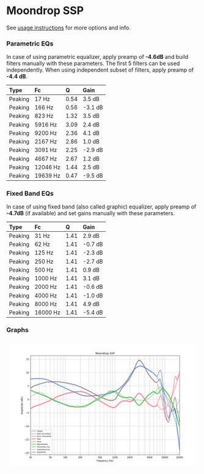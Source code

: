 # Moondrop SSP
See [usage instructions](https://github.com/jaakkopasanen/AutoEq#usage) for more options and info.

### Parametric EQs
In case of using parametric equalizer, apply preamp of **-4.6dB** and build filters manually
with these parameters. The first 5 filters can be used independently.
When using independent subset of filters, apply preamp of **-4.4 dB**.

| Type    | Fc       |    Q | Gain    |
|:--------|:---------|:-----|:--------|
| Peaking | 17 Hz    | 0.54 | 3.5 dB  |
| Peaking | 166 Hz   | 0.56 | -3.1 dB |
| Peaking | 823 Hz   | 1.32 | 3.5 dB  |
| Peaking | 5916 Hz  | 3.09 | 2.4 dB  |
| Peaking | 9200 Hz  | 2.36 | 4.1 dB  |
| Peaking | 2167 Hz  | 2.86 | 1.0 dB  |
| Peaking | 3091 Hz  | 2.25 | -2.9 dB |
| Peaking | 4667 Hz  | 2.67 | 1.2 dB  |
| Peaking | 12046 Hz | 1.44 | 2.5 dB  |
| Peaking | 19639 Hz | 0.47 | -9.5 dB |

### Fixed Band EQs
In case of using fixed band (also called graphic) equalizer, apply preamp of **-4.7dB**
(if available) and set gains manually with these parameters.

| Type    | Fc       |    Q | Gain    |
|:--------|:---------|:-----|:--------|
| Peaking | 31 Hz    | 1.41 | 2.9 dB  |
| Peaking | 62 Hz    | 1.41 | -0.7 dB |
| Peaking | 125 Hz   | 1.41 | -2.3 dB |
| Peaking | 250 Hz   | 1.41 | -2.7 dB |
| Peaking | 500 Hz   | 1.41 | 0.9 dB  |
| Peaking | 1000 Hz  | 1.41 | 3.1 dB  |
| Peaking | 2000 Hz  | 1.41 | -0.6 dB |
| Peaking | 4000 Hz  | 1.41 | -1.0 dB |
| Peaking | 8000 Hz  | 1.41 | 4.9 dB  |
| Peaking | 16000 Hz | 1.41 | -5.4 dB |

### Graphs
![](./Moondrop%20SSP.png)